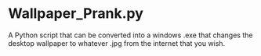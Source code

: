 # Wallpaper_Prank.py
A Python script that can be converted into a windows .exe that changes the desktop wallpaper to whatever .jpg from the internet that you wish.
